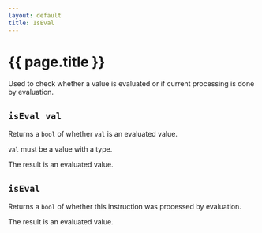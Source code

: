 ```yaml
---
layout: default
title: IsEval
---
```

# {{ page.title }}

Used to check whether a value is evaluated or if current processing is done by evaluation.

## `isEval val`

Returns a `bool` of whether `val` is an evaluated value.

`val` must be a value with a type.

The result is an evaluated value.

## `isEval`

Returns a `bool` of whether this instruction was processed by evaluation.

The result is an evaluated value.